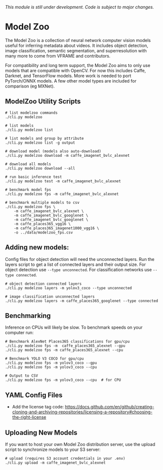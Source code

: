 *This module is still under development. Code is subject to major changes.*

# Model Zoo

The Model Zoo is a collection of neural network computer vision models useful for inferring metadata about videos. It includes object detection, image classification, semantic segmentation, and superresolution with many more to come from VFRAME and contributors.

For compatibility and long term support, the Model Zoo aims to only use models that are compatible with OpenCV. For now this includes Caffe, Darknet, and TensorFlow models. More work is needed to port PyTorch/ONNX models. A few other model types are included for comparison (eg MXNet).


## ModelZoo Utility Scripts

```
# list modelzoo commands
./cli.py modelzoo

# list models
./cli.py modelzoo list

# list models and group by attribute
./cli.py modelzoo list -g output

# download model (models also auto-download)
./cli.py modelzoo download -m caffe_imagenet_bvlc_alexnet

# download all models
./cli.py modelzoo download --all

# run basic inference test
./cli.py modelzoo test -m caffe_imagenet_bvlc_alexnet

# benchmark model fps
./cli.py modelzoo fps -m caffe_imagenet_bvlc_alexnet

# benchmark multiple models to csv
./cli.py modelzoo fps \
    -m caffe_imagenet_bvlc_alexnet \
    -m caffe_imagenet_bvlc_googlenet \
    -m caffe_imagenet_bvlc_googlenet \
    -m caffe_places365_vgg16 \
    -m caffe_places365_imagenet1000_vgg16 \
    -o ../data/modelzoo_fps.csv
```


## Adding new models:

Config files for object detection will need the unconnected layers. Run the layers script to get a list of connected layers and their output size. For object detection use `--type unconnected`. For classification networks use `--type connected`. 

```
# object detection connected layers
./cli.py modelzoo layers -m yolov3_coco --type unconnected

# image classification unconnected layers
./cli.py modelzoo layers -m caffe_places365_googlenet --type connected
```


## Benchmarking

Inference on CPUs will likely be slow. To benchmark speeds on your computer run:
```
# Benchmark AlexNet Places365 classifications for gpu/cpu
./cli.py modelzoo fps -m  caffe_places365_alexnet --gpu
./cli.py modelzoo fps -m caffe_places365_alexnet --cpu

# Benchmark YOLO V3 COCO for gpu/cpu
./cli.py modelzoo fps -m yolov3_coco --gpu
./cli.py modelzoo fps -m yolov3_coco --cpu

# Output to CSV
./cli.py modelzoo fps -m yolov3_coco --cpu  # for CPU
```


## YAML Config Files

- Add the license tag code: https://docs.github.com/en/github/creating-cloning-and-archiving-repositories/licensing-a-repository#choosing-the-right-license



## Uploading New Models

If you want to host your own Model Zoo distribution server, use the upload script to synchronize models to your S3 server:
```
# upload (requires S3 account credentials in your .env)
./cli.py upload -m caffe_imagenet_bvlc_alexnet
```